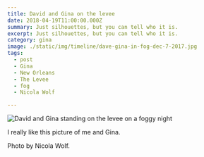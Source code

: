 ```yaml
---
title: David and Gina on the levee 
date: 2018-04-19T11:00:00.000Z
summary: Just silhouettes, but you can tell who it is.
excerpt: Just silhouettes, but you can tell who it is.
category: gina
image: ./static/img/timeline/dave-gina-in-fog-dec-7-2017.jpg
tags:
  - post 
  - Gina
  - New Orleans
  - The Levee
  - fog
  - Nicola Wolf

---
```


![David and Gina standing on the levee on a foggy night](/static/img/gina/dave-gina-in-fog-dec-7-2017.jpg "David and Gina standing on the levee on a foggy night")

I really like this picture of me and Gina. 

Photo by Nicola Wolf.